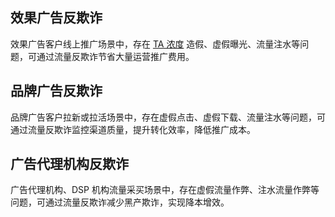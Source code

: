 ## 效果广告反欺诈
效果广告客户线上推广场景中，存在 [TA 浓度](https://cloud.tencent.com/document/product/1031/33412) 造假、虚假曝光、流量注水等问题，可通过流量反欺诈节省大量运营推广费用。

## 品牌广告反欺诈
品牌广告客户拉新或拉活场景中，存在虚假点击、虚假下载、流量注水等问题，可通过流量反欺诈监控渠道质量，提升转化效率，降低推广成本。

## 广告代理机构反欺诈
广告代理机构、DSP 机构流量采买场景中，存在虚假流量作弊、注水流量作弊等问题，可通过流量反欺诈减少黑产欺诈，实现降本增效。

